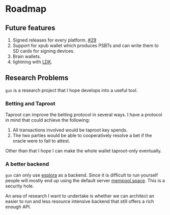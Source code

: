 # Roadmap

## Future features

1. Signed releases for every platform. [#29](https://github.com/LLFourn/gun/issues/29)
2. Support for xpub wallet which produces PSBTs and can write them to SD cards for signing devices.
3. Brain wallets.
4. lightning with [LDK](https://lightningdevkit.org/).

## Research Problems

`gun` is a research project that I hope develops into a useful tool.

### Betting and Taproot

Taproot can improve the betting protocol in several ways.
I have a protocol in mind that could achieve the following:

1. All transactions involved would be taproot key spends.
2. The two parties would be able to cooperatively resolve a bet if the oracle were to fail to attest.

Other than that I hope I can make the whole wallet taproot-only eventually.

### A better backend

`gun` can only use [esplora] as a backend.
Since it is difficult to run yourself people will mostly end up using the default server [mempool.space](https://mempool.space).
This is a security hole.

An area of research I want to undertake is whether we can architect an easier to run and less resource intensive backend that still offers a rich enough API.


[esplora]: https://github.com/Blockstream/electrs


